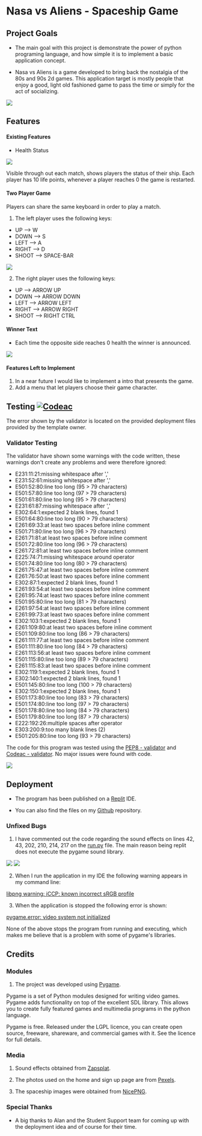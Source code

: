 # Nasa vs Aliens - Spaceship Game

## Project Goals

-   The main goal with this project is demonstrate the power of python programing language, and how simple it is to implement a
    basic application concept.

-   Nasa vs Aliens is a game developed to bring back the nostalgia of the 80s and 90s 2d games. This application target is mostly
    people that enjoy a good, light old fashioned game to pass the time or simply for the act of socializing.

 <img src="https://github.com/fdasabino/Project_python_mls3/blob/main/Assets/Screenshots/game_screen_shot%20-%20Copy.jpg">

## Features

#### Existing Features

-   Health Status

 <img src="https://github.com/fdasabino/Project_python_mls3/blob/main/Assets/Screenshots/health_status.jpg">

Visible through out each match, shows players the status of their ship. Each player has 10 life points,
whenever a player reaches 0 the game is restarted.

#### Two Player Game

Players can share the same keyboard in order to play a match.

1. The left player uses the following keys:

-   UP --> W
-   DOWN --> S
-   LEFT --> A
-   RIGHT --> D
-   SHOOT --> SPACE-BAR

 <img src="https://github.com/fdasabino/Project_python_mls3/blob/main/Assets/Screenshots/bullets.jpg">

2. The right player uses the following keys:

-   UP --> ARROW UP
-   DOWN --> ARROW DOWN
-   LEFT --> ARROW LEFT
-   RIGHT --> ARROW RIGHT
-   SHOOT --> RIGHT CTRL

#### Winner Text

-   Each time the opposite side reaches 0 health the winner is announced.

 <img src="https://github.com/fdasabino/Project_python_mls3/blob/main/Assets/Screenshots/winner_text.jpg">

#### Features Left to Implement

1. In a near future I would like to implement a intro that presents the game.
2. Add a menu that let players choose their game character.

## Testing [![Codeac](https://static.codeac.io/badges/2-377614318.svg "Codeac")](https://app.codeac.io/github/fdasabino/Project_python_mls3)

The error shown by the validator is located on the provided deployment files provided by the template owner.

### Validator Testing

The validator have shown some warnings with the code written, these warnings don't create any problems and were therefore ignored:

-   E231:11:21:missing whitespace after ','
-   E231:52:61:missing whitespace after ','
-   E501:52:80:line too long (95 > 79 characters)
-   E501:57:80:line too long (97 > 79 characters)
-   E501:61:80:line too long (95 > 79 characters)
-   E231:61:87:missing whitespace after ','
-   E302:64:1:expected 2 blank lines, found 1
-   E501:64:80:line too long (90 > 79 characters)
-   E261:69:33:at least two spaces before inline comment
-   E501:71:80:line too long (96 > 79 characters)
-   E261:71:81:at least two spaces before inline comment
-   E501:72:80:line too long (96 > 79 characters)
-   E261:72:81:at least two spaces before inline comment
-   E225:74:71:missing whitespace around operator
-   E501:74:80:line too long (80 > 79 characters)
-   E261:75:47:at least two spaces before inline comment
-   E261:76:50:at least two spaces before inline comment
-   E302:87:1:expected 2 blank lines, found 1
-   E261:93:54:at least two spaces before inline comment
-   E261:95:74:at least two spaces before inline comment
-   E501:95:80:line too long (81 > 79 characters)
-   E261:97:54:at least two spaces before inline comment
-   E261:99:73:at least two spaces before inline comment
-   E302:103:1:expected 2 blank lines, found 1
-   E261:109:80:at least two spaces before inline comment
-   E501:109:80:line too long (86 > 79 characters)
-   E261:111:77:at least two spaces before inline comment
-   E501:111:80:line too long (84 > 79 characters)
-   E261:113:56:at least two spaces before inline comment
-   E501:115:80:line too long (89 > 79 characters)
-   E261:115:83:at least two spaces before inline comment
-   E302:119:1:expected 2 blank lines, found 1
-   E302:140:1:expected 2 blank lines, found 1
-   E501:145:80:line too long (100 > 79 characters)
-   E302:150:1:expected 2 blank lines, found 1
-   E501:173:80:line too long (83 > 79 characters)
-   E501:174:80:line too long (97 > 79 characters)
-   E501:178:80:line too long (84 > 79 characters)
-   E501:179:80:line too long (87 > 79 characters)
-   E222:192:26:multiple spaces after operator
-   E303:200:9:too many blank lines (2)
-   E501:205:80:line too long (93 > 79 characters)

The code for this program was tested using the [PEP8 - validator](https://github.com/fdasabino/Project_python_mls3/blob/main/Assets/Validating/PEP8.txt) and [Codeac - validator](https://app.codeac.io/github/fdasabino/Project_python_mls3).
No major issues were found with code.

<img src="https://github.com/fdasabino/Project_python_mls3/blob/main/Assets/Screenshots/checker2.jpg">

## Deployment

- The program has been published on a [Replit](https://replit.com/@fdasabino/Projectpythonmls3?v=1) IDE.

- You can also find the files on my [Github](https://github.com/fdasabino/Project_python_mls3) repository.

### Unfixed Bugs
1. I have commented out the code regarding the sound effects on lines 42, 43, 202, 210, 214, 217 on the [run.py](run.py) file.
The main reason being replit does not execute the pygame sound library.

<img src="https://github.com/fdasabino/Project_python_mls3/blob/main/Assets/Screenshots/commented_42%2C43.jpg">
<img src="https://github.com/fdasabino/Project_python_mls3/blob/main/Assets/Screenshots/commented_202%2C%20210%2C%20214%2C%20217.jpg">


2. When I run the application in my IDE the following warning appears in my command line:

[libpng warning: iCCP: known incorrect sRGB profile](https://www.google.com/search?q=libpng+warning%3A+iCCP%3A+known+incorrect+sRGB+profile&rlz=1C1CHBD_enSE943SE943&oq=libpng+warning%3A+iCCP%3A+known+incorrect+sRGB+profile&aqs=chrome.0.69i59.615j0j7&sourceid=chrome&ie=UTF-8)

3. When the application is stopped the following error is shown:

[pygame.error: video system not initialized](https://www.google.com/search?q=pygame.error%3A+video+system+not+initialized&rlz=1C1CHBD_enSE943SE943&sxsrf=ALeKk00M-Mu0KMq8QHLnGLyoLmtNzf8Vbg%3A1624296425479&ei=6cvQYP7YHKWQrgTq8KCQCw&oq=pygame.error%3A+video+system+not+initialized&gs_lcp=Cgdnd3Mtd2l6EAMyBAgjECcyAggAMgYIABAWEB4yBggAEBYQHjIGCAAQFhAeUIaiAliGogJgv6QCaABwAngAgAF2iAHsAZIBAzAuMpgBAKABAqABAaoBB2d3cy13aXrAAQE&sclient=gws-wiz&ved=0ahUKEwi-8czbn6nxAhUliIsKHWo4CLIQ4dUDCA4&uact=5)

None of the above stops the program from running and executing, which makes me believe that
is a problem with some of pygame's libraries.

## Credits

### Modules

1. The project was developed using [Pygame](https://www.pygame.org/news).

Pygame is a set of Python modules designed for writing video games. Pygame adds functionality
on top of the excellent SDL library. This allows you to create fully featured games and multimedia programs in the python language.

Pygame is free. Released under the LGPL licence, you can create open source,
 freeware, shareware, and commercial games with it. See the licence for full details.

### Media

1. Sound effects obtained from [Zapsplat](https://www.zapsplat.com).

2. The photos used on the home and sign up page are from [Pexels](https://www.pexels.com/).

3. The spaceship images were obtained from [NicePNG](NicePNG.com).

### Special Thanks

- A big thanks to Alan and the Student Support team for coming up with the deployment idea
and of course for their time.